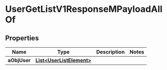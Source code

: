 

# UserGetListV1ResponseMPayloadAllOf

## Properties

Name | Type | Description | Notes
------------ | ------------- | ------------- | -------------
**aObjUser** | [**List&lt;UserListElement&gt;**](UserListElement.md) |  | 





